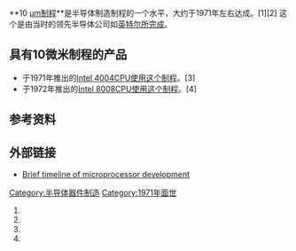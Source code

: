 **10 [µm制程](../Page/micrometre.md "wikilink")**是半导体制造制程的一个水平，大约于1971年左右达成。\[1\]\[2\]
这个是由当时的领先半导体公司如[英特尔所完成](../Page/英特尔.md "wikilink")。

## 具有10微米制程的产品

  - 于1971年推出的[Intel
    4004](../Page/Intel_4004.md "wikilink")[CPU使用这个制程](../Page/CPU.md "wikilink")。\[3\]
  - 于1972年推出的[Intel
    8008](../Page/Intel_8008.md "wikilink")[CPU使用这个制程](../Page/CPU.md "wikilink")。\[4\]

## 参考资料

<references/>

## 外部链接

  - [Brief timeline of microprocessor
    development](http://www.theregister.co.uk/2011/11/15/the_first_forty_years_of_intel_microprocessors/print.html)

[Category:半导体器件制造](https://zh.wikipedia.org/wiki/Category:半导体器件制造 "wikilink")
[Category:1971年面世](https://zh.wikipedia.org/wiki/Category:1971年面世 "wikilink")

1.

2.

3.

4.